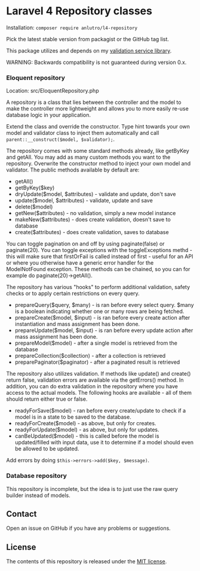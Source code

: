 # Laravel 4 Repository classes
Installation: `composer require anlutro/l4-repository`

Pick the latest stable version from packagist or the GitHub tag list.

This package utilizes and depends on my [validation service library](https://github.com/anlutro/laravel-validation).

WARNING: Backwards compatibility is not guaranteed during version 0.x.

### Eloquent repository
Location: src/EloquentRepository.php

A repository is a class that lies between the controller and the model to make the controller more lightweight and allows you to more easily re-use database logic in your application.

Extend the class and override the constructor. Type hint towards your own model and validator class to inject them automatically and call `parent::__construct($model, $validator);`.

The repository comes with some standard methods already, like getByKey and getAll. You may add as many custom methods you want to the repository. Overwrite the constructor method to inject your own model and validator. The public methods available by default are:

- getAll()
- getByKey($key)
- dryUpdate($model, $attributes) - validate and update, don't save
- update($model, $attributes) - validate, update and save
- delete($model)
- getNew($attributes) - no validation, simply a new model instance
- makeNew($attributes) - does create validation, doesn't save to database
- create($attributes) - does create validation, saves to database

You can toggle pagination on and off by using paginate(false) or paginate(20). You can toggle exceptions with the toggleExceptions methd - this will make sure that firstOrFail is called instead of first - useful for an API or where you otherwise have a generic error handler for the ModelNotFound exception. These methods can be chained, so you can for example do paginate(20)->getAll().

The repository has various "hooks" to perform additional validation, safety checks or to apply certain restrictions on every query.

- prepareQuery($query, $many) - is ran before every select query. $many is a boolean indicating whether one or many rows are being fetched.
- prepareCreate($model, $input) - is ran before every create action after instantiation and mass assignment has been done.
- prepareUpdate($model, $input) - is ran before every update action after mass assignment has been done.
- prepareModel($model) - after a single model is retrieved from the database
- prepareCollection($collection) - after a collection is retrieved
- preparePaginator($paginator) - after a paginated result is retrieved

The repository also utilizes validation. If methods like update() and create() return false, validation errors are available via the getErrors() method. In addition, you can do extra validation in the repository where you have access to the actual models. The following hooks are available - all of them should return either true or false.

- readyForSave($model) - ran before every create/update to check if a model is in a state to be saved to the database.
- readyForCreate($model) - as above, but only for creates.
- readyForUpdate($model) - as above, but only for updates.
- canBeUpdated($model) - this is called before the model is updated/filled with input data, use it to determine if a model should even be allowed to be updated.

Add errors by doing `$this->errors->add($key, $message)`.

### Database repository
This repository is incomplete, but the idea is to just use the raw query builder instead of models.

## Contact
Open an issue on GitHub if you have any problems or suggestions.

## License
The contents of this repository is released under the [MIT license](http://opensource.org/licenses/MIT).
